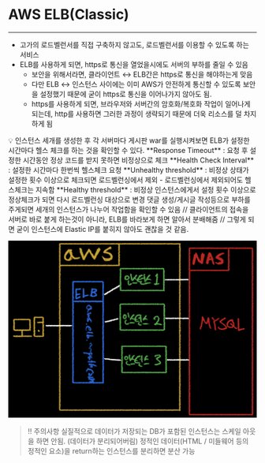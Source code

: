 # AWS ELB(Classic)

---

- 고가의 로드벨런서를 직접 구축하지 않고도, 로드벨런서를 이용할 수 있도록 하는 서비스
- ELB를 사용하게 되면, https로 통신을 열었을시에도 서버의 부하를 줄일 수 있음
    - 보안을 위해서라면, 클라이언트 ↔ ELB간은 https로 통신을 해야하는게 맞음
    - 다만 ELB ↔ 인스턴스 사이에는 이미 AWS가 안전하게 통신할 수 있도록 보안을 설정했기 때문에
    굳이 https로 통신을 이어나가지 않아도 됨.
    - https를 사용하게 되면, 브라우저와 서버간의 암호화/복호화 작업이 일어나게 되는데, http를 사용하면
    그러한 과정이 생략되기 때문에 더욱 리소스를 덜 차지하게 됨

<aside>
💡 인스턴스 세개를 생성한 후 각 서버마다 게시판 war를 실행시켜보면
ELB가 설정한 시간마다 헬스 체크를 하는 것을 확인할 수 있다. 
**Response Timeout** : 요청 후 설정한 시간동안 정상 코드를 받지 못하면 비정상으로 체크
**Health Check Interval** : 설정한 시간마다 한번씩 헬스체크 요청
**Unhealthy threshold** : 비정상 상태가 설정한 횟수 이상으로 체크되면 로드벨런싱에서 제외
      - 로드벨런싱에서 제외되어도 헬스체크는 지속함
**Healthy threshold** : 비정상 인스턴스에게서 설정 횟수 이상으로 정상체크가 되면 
                                   다시 로드벨런싱 대상으로 변경
댓글 생성/게시글 작성등으로 부하를 주게되면 세개의 인스턴스가 나누어 작업함을 확인할 수 있음
// 클라이언트의 접속을 서버로 바로 붙게 하는것이 아니라, ELB를 바라보게 하면 알아서 분배해줌
// 그렇게 되면 굳이 인스턴스에 Elastic IP를 붙히지 않아도 괜찮을 것 같음.

</aside>

![Untitled](AWS%20ELB(Classic)%20ebff4247b59043f4ab93b8741a2b91cf/Untitled.png)

> !! 주의사항
실질적으로 데이터가 저장되는 DB가 포함된 인스턴스는 스케일 아웃을 하면 안됨. (데이터가 분리되어버림)
정적인 데이터(HTML / 미들웨어 등의 정적인 요소)을 return하는 인스턴스를 분리하면 분산 가능
>